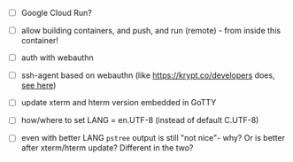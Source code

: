 - [ ] Google Cloud Run?

- [ ] allow building containers, and push, and run (remote) - from inside this container!

- [ ] auth with webauthn

- [ ] ssh-agent based on webauthn (like https://krypt.co/developers does, [see here](https://github.com/kryptco/kr/blob/master/src/krd/main.go))

- [ ] update xterm and hterm version embedded in GoTTY

- [ ] how/where to set LANG = en.UTF-8  (instead of default C.UTF-8)

- [ ] even with better LANG `pstree` output is still "not nice"- why? Or is better after xterm/hterm update?  Different in the two?
